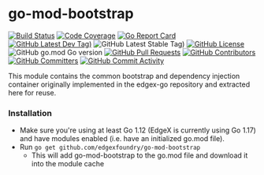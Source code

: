 # go-mod-bootstrap
[![Build Status](https://jenkins.edgexfoundry.org/view/EdgeX%20Foundry%20Project/job/edgexfoundry/job/go-mod-bootstrap/job/main/badge/icon)](https://jenkins.edgexfoundry.org/view/EdgeX%20Foundry%20Project/job/edgexfoundry/job/go-mod-bootstrap/job/main/) [![Code Coverage](https://codecov.io/gh/edgexfoundry/go-mod-bootstrap/branch/main/graph/badge.svg?token=VCvbFSS7gU)](https://codecov.io/gh/edgexfoundry/go-mod-bootstrap) [![Go Report Card](https://goreportcard.com/badge/github.com/edgexfoundry/go-mod-bootstrap)](https://goreportcard.com/report/github.com/edgexfoundry/go-mod-bootstrap) [![GitHub Latest Dev Tag)](https://img.shields.io/github/v/tag/edgexfoundry/go-mod-bootstrap?include_prereleases&sort=semver&label=latest-dev)](https://github.com/edgexfoundry/go-mod-bootstrap/tags) ![GitHub Latest Stable Tag)](https://img.shields.io/github/v/tag/edgexfoundry/go-mod-bootstrap?sort=semver&label=latest-stable) [![GitHub License](https://img.shields.io/github/license/edgexfoundry/go-mod-bootstrap)](https://choosealicense.com/licenses/apache-2.0/) ![GitHub go.mod Go version](https://img.shields.io/github/go-mod/go-version/edgexfoundry/go-mod-bootstrap) [![GitHub Pull Requests](https://img.shields.io/github/issues-pr-raw/edgexfoundry/go-mod-bootstrap)](https://github.com/edgexfoundry/go-mod-bootstrap/pulls) [![GitHub Contributors](https://img.shields.io/github/contributors/edgexfoundry/go-mod-bootstrap)](https://github.com/edgexfoundry/go-mod-bootstrap/contributors) [![GitHub Committers](https://img.shields.io/badge/team-committers-green)](https://github.com/orgs/edgexfoundry/teams/go-mod-bootstrap-committers/members) [![GitHub Commit Activity](https://img.shields.io/github/commit-activity/m/edgexfoundry/go-mod-bootstrap)](https://github.com/edgexfoundry/go-mod-bootstrap/commits)

This module contains the common bootstrap and dependency injection container originally implemented in the edgex-go 
    repository and extracted here for reuse.

### Installation ###
* Make sure you're using at least Go 1.12 (EdgeX is currently using Go 1.17) and have modules enabled (i.e. have an initialized go.mod file).
* Run ```go get github.com/edgexfoundry/go-mod-bootstrap```
    * This will add go-mod-bootstrap to the go.mod file and download it into the module cache

